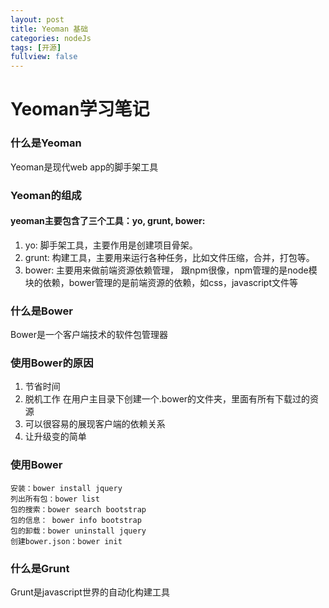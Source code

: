 ```yaml
---
layout: post
title: Yeoman 基础
categories: nodeJs
tags: [开源]
fullview: false
---
```

# Yeoman学习笔记

### 什么是Yeoman
Yeoman是现代web app的脚手架工具

### Yeoman的组成

#### yeoman主要包含了三个工具：yo, grunt, bower:
1. yo: 脚手架工具，主要作用是创建项目骨架。
2. grunt: 构建工具，主要用来运行各种任务，比如文件压缩，合并，打包等。
3. bower: 主要用来做前端资源依赖管理， 跟npm很像，npm管理的是node模块的依赖，bower管理的是前端资源的依赖，如css，javascript文件等

### 什么是Bower
Bower是一个客户端技术的软件包管理器

### 使用Bower的原因
1. 节省时间
2. 脱机工作 在用户主目录下创建一个.bower的文件夹，里面有所有下载过的资源
3. 可以很容易的展现客户端的依赖关系
4. 让升级变的简单

### 使用Bower
	安装：bower install jquery
	列出所有包：bower list
	包的搜索：bower search bootstrap
	包的信息： bower info bootstrap
	包的卸载：bower uninstall jquery
	创建bower.json：bower init

### 什么是Grunt
Grunt是javascript世界的自动化构建工具
